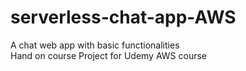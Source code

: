 # serverless-chat-app-AWS
A chat web app with basic functionalities  
Hand on course Project for Udemy AWS course
